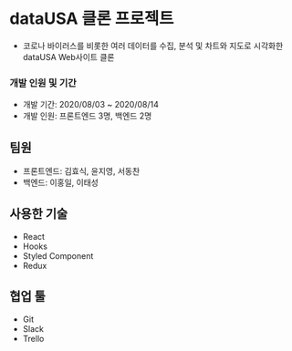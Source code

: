 # dataUSA 클론 프로젝트

- 코로나 바이러스를 비롯한 여러 데이터를 수집, 분석 및 차트와 지도로 시각화한 dataUSA Web사이트 클론

### 개발 인원 및 기간

- 개발 기간: 2020/08/03 ~ 2020/08/14
- 개발 인원: 프론트엔드 3명, 백엔드 2명

## 팀원

- 프론트엔드: 김효식, 윤지영, 서동찬
- 백엔드: 이홍일, 이태성

## 사용한 기술
- React
- Hooks
- Styled Component
- Redux

## 협업 툴
- Git
- Slack
- Trello
